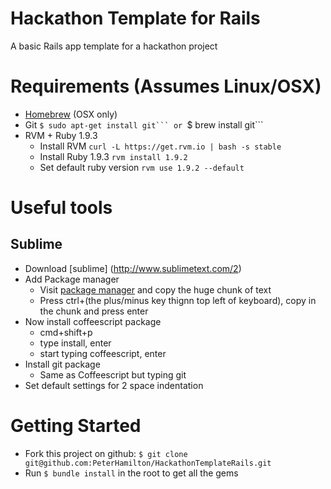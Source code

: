 # Hackathon Template for Rails
A basic Rails app template for a hackathon project

Requirements (Assumes Linux/OSX)
================================

* [Homebrew](http://mxcl.github.com/homebrew/) (OSX only)
* Git ``$ sudo apt-get install git``` or ``$ brew install git```
* RVM + Ruby 1.9.3
  * Install RVM ```curl -L https://get.rvm.io | bash -s stable```
  * Install Ruby 1.9.3 ```rvm install 1.9.2```
  * Set default ruby version ```rvm use 1.9.2 --default```


Useful tools
============

Sublime
-------
* Download [sublime] (http://www.sublimetext.com/2)
* Add Package manager
  * Visit [package manager](http://wbond.net/sublime_packages/package_control/installation) and copy the huge chunk of text
  * Press ctrl+(the plus/minus key thignn top left of keyboard), copy in the chunk and press enter
* Now install coffeescript package
  * cmd+shift+p
  * type install, enter
  * start typing coffeescript, enter
* Install git package
  * Same as Coffeescript but typing git
* Set default settings for 2 space indentation

Getting Started
===============

* Fork this project on github: ```$ git clone git@github.com:PeterHamilton/HackathonTemplateRails.git```
* Run ```$ bundle install``` in the root to get all the gems